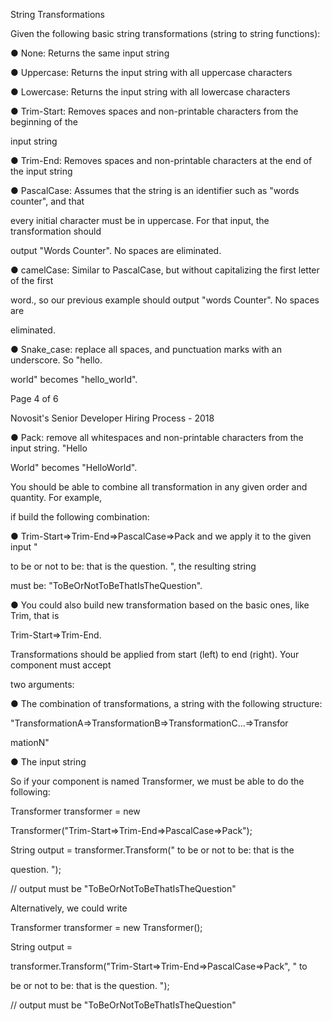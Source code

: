 String Transformations

Given the following basic string transformations (string to string functions):

● None​: Returns the same input string

● Uppercase​: Returns the input string with all uppercase characters

● Lowercase​: Returns the input string with all lowercase characters

● Trim-Start​: Removes spaces and non-printable characters from the beginning of the

input string

● Trim-End​: Removes spaces and non-printable characters at the end of the input string

● PascalCase​: Assumes that the string is an identifier such as "words counter", and that

every initial character must be in uppercase. For that input, the transformation should

output "Words Counter". No spaces are eliminated.

● camelCase​: Similar to PascalCase​, but without capitalizing the first letter of the first

word., so our previous example should output "words Counter". No spaces are

eliminated.

● Snake_case: replace all spaces, and punctuation marks with an underscore. So "hello.

world" becomes "hello_world".

Page 4 of 6

Novosit's Senior Developer Hiring Process - 2018

● Pack​: remove all whitespaces and non-printable characters from the input string. "Hello

World" becomes "HelloWorld".

You should be able to combine all transformation in any given order and quantity. For example,

if build the following combination:

● Trim-Start=>Trim-End=>PascalCase=>Pack and we apply it to the given input "

to be or not to be: that is the question. ", the resulting string

must be: "ToBeOrNotToBeThatIsTheQuestion".

● You could also build new transformation based on the basic ones, like Trim, that is

Trim-Start=>Trim-End.

Transformations should be applied from start (left) to end (right). Your component must accept

two arguments:

● The combination of transformations, a string with the following structure:

"TransformationA=>TransformationB=>TransformationC...=>Transfor

mationN"

● The input string

So if your component is named Transformer, we must be able to do the following:

Transformer ​transformer = new

Transformer​("Trim-Start=>Trim-End=>PascalCase=>Pack");

String ​output = transformer.Transform(" to be or not to be: that is the

question. ");

// output must be "ToBeOrNotToBeThatIsTheQuestion"

Alternatively, we could write

Transformer ​transformer = new Transformer​();

String ​output =

transformer.Transform("Trim-Start=>Trim-End=>PascalCase=>Pack", " to

be or not to be: that is the question. ");

// output must be "ToBeOrNotToBeThatIsTheQuestion"